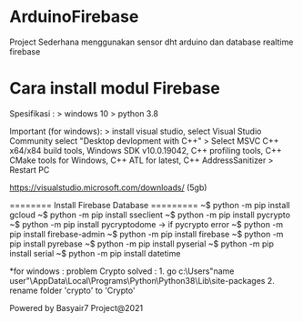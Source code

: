# ArduinoFirebase
Project Sederhana menggunakan sensor dht arduino dan database realtime firebase

# Cara install modul Firebase
Spesifikasi : 
       > windows 10
       > python 3.8
        
Important (for windows): 
       > install visual studio, select Visual Studio Community select "Desktop devlopment with C++"
			 > Select MSVC C++ x64/x84 build tools, Windows SDK v10.0.19042, C++ profiling tools, C++ CMake tools for Windows, C++ ATL for latest, C++ AddressSanitizer 
			 > Restart PC

https://visualstudio.microsoft.com/downloads/ (5gb)

======== Install Firebase Database =========
~$ python -m pip install gcloud
~$ python -m pip install sseclient
~$ python -m pip install pycrypto
~$ python -m pip install pycryptodome -> if pycrypto error
~$ python -m pip install firebase-admin
~$ python -m pip install firebase
~$ python -m pip install pyrebase
~$ python -m pip install pyserial
~$ python -m pip install serial
~$ python -m pip install datetime

*for windows : problem Crypto
solved : 1. go c:\Users\"name user"\AppData\Local\Programs\Python\Python38\Lib\site-packages
	 2. rename folder 'crypto' to 'Crypto'


Powered by Basyair7
Project@2021
